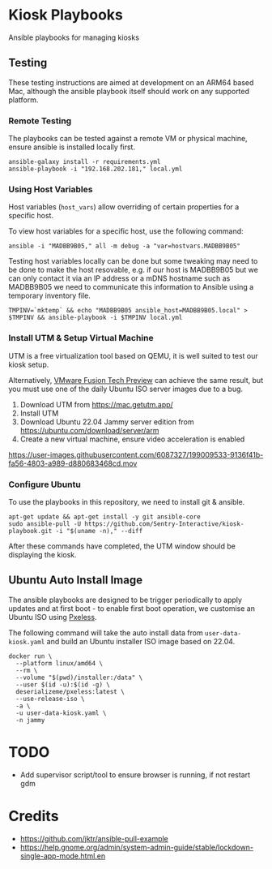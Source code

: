 # Kiosk Playbooks
Ansible playbooks for managing kiosks

## Testing
These testing instructions are aimed at development on an ARM64 based Mac, although the ansible playbook itself should 
work on any supported platform.

### Remote Testing
The playbooks can be tested against a remote VM or physical machine, ensure ansible is installed locally first.

```shell
ansible-galaxy install -r requirements.yml
ansible-playbook -i "192.168.202.181," local.yml
```

### Using Host Variables
Host variables (`host_vars`) allow overriding of certain properties for a specific host.

To view host variables for a specific host, use the following command:
```shell
ansible -i "MADBB9B05," all -m debug -a "var=hostvars.MADBB9B05"
```

Testing host variables locally can be done but some tweaking may need to be done to make the host resovable, e.g. 
if our host is MADBB9B05 but we can only contact it via an IP address or a mDNS hostname such as MADBB9B05 we need to 
communicate this information to Ansible using a temporary inventory file.
```shell
TMPINV=`mktemp` && echo "MADBB9B05 ansible_host=MADBB9B05.local" > $TMPINV && ansible-playbook -i $TMPINV local.yml
```

### Install UTM & Setup Virtual Machine
UTM is a free virtualization tool based on QEMU, it is well suited to test our kiosk setup.

Alternatively, 
[VMware Fusion Tech Preview](https://customerconnect.vmware.com/downloads/get-download?downloadGroup=FUS-PUBTP-22H2) 
can achieve the same result, but you must use one of the daily Ubuntu ISO server images due to a bug.

1. Download UTM from https://mac.getutm.app/
2. Install UTM
3. Download Ubuntu 22.04 Jammy server edition from https://ubuntu.com/download/server/arm
4. Create a new virtual machine, ensure video acceleration is enabled

https://user-images.githubusercontent.com/6087327/199009533-9136f41b-fa56-4803-a989-d880683468cd.mov

### Configure Ubuntu 
To use the playbooks in this repository, we need to install git & ansible.

```shell
apt-get update && apt-get install -y git ansible-core
sudo ansible-pull -U https://github.com/Sentry-Interactive/kiosk-playbook.git -i "$(uname -n)," --diff
```

After these commands have completed, the UTM window should be displaying the kiosk.

## Ubuntu Auto Install Image
The ansible playbooks are designed to be trigger periodically to apply updates and at first boot - to enable first boot
operation, we customise an Ubuntu ISO using [Pxeless](https://github.com/cloudymax/pxeless). 

The following command will take the auto install data from `user-data-kiosk.yaml` and build an Ubuntu installer ISO 
image based on 22.04.

```shell
docker run \
  --platform linux/amd64 \
  --rm \
  --volume "$(pwd)/installer:/data" \
  --user $(id -u):$(id -g) \
  deserializeme/pxeless:latest \
  --use-release-iso \
  -a \
  -u user-data-kiosk.yaml \
  -n jammy
```

# TODO
- Add supervisor script/tool to ensure browser is running, if not restart gdm

# Credits
- https://github.com/jktr/ansible-pull-example
- https://help.gnome.org/admin/system-admin-guide/stable/lockdown-single-app-mode.html.en
